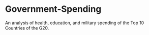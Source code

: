 # Government-Spending
An analysis of health, education, and military spending of the Top 10 Countries of the G20.
